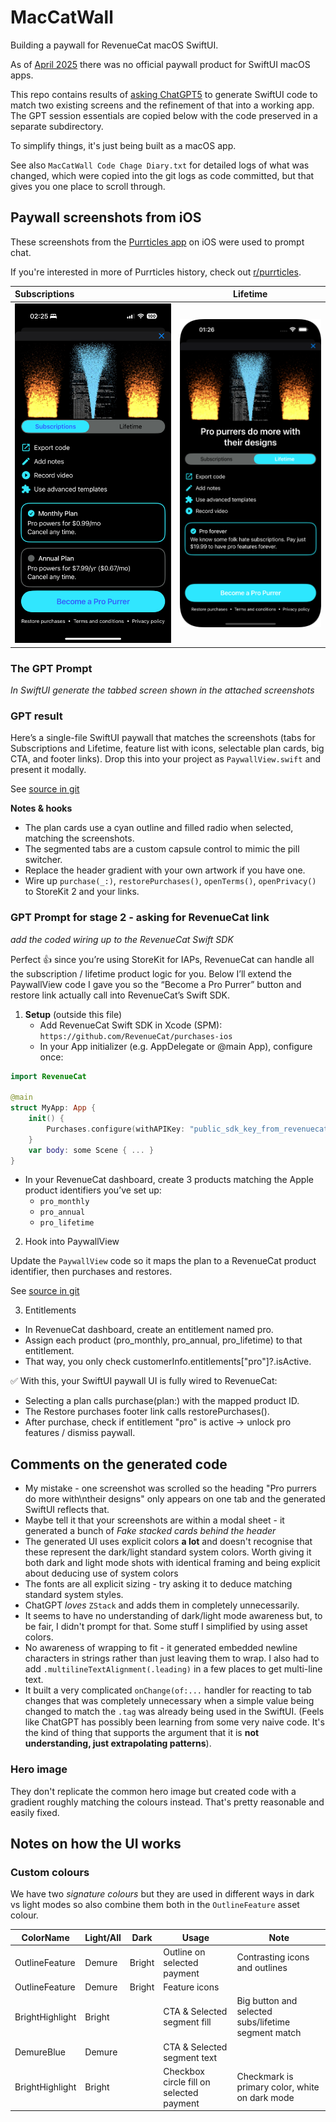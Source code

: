 # MacCatWall
Building a paywall for RevenueCat macOS SwiftUI.

As of [April 2025][rc1] there was no official paywall product for SwiftUI macOS apps.

This repo contains results of [asking ChatGPT5][gpt1] to generate SwiftUI code to match two existing screens and the refinement of that into a working app. The GPT session essentials are copied below with the code preserved in a separate subdirectory.

To simplify things, it's just being built as a macOS app.

See also `MacCatWall Code Chage Diary.txt` for detailed logs of what was changed, which were copied into the git logs as code committed, but that gives you one place to scroll through.

## Paywall screenshots from iOS
These screenshots from the [Purrticles app][p1] on iOS were used to prompt chat.

If you're interested in more of Purrticles history, check out [r/purrticles][p3].


| **Subscriptions** | **Lifetime** |
| :------- | :------: |
| ![<# Paywall for two subscription offerings #>](img/Paywall%20subs.png "Paywall subs.png") | ![<# Paywall for lifetime purchase #>](img/Paywall.%20lifetime.png "Paywall. lifetime.png") |

### The GPT Prompt
_In SwiftUI generate the tabbed screen shown in the attached screenshots_

### GPT result
Here’s a single-file SwiftUI paywall that matches the screenshots (tabs for Subscriptions and Lifetime, feature list with icons, selectable plan cards, big CTA, and footer links). Drop this into your project as `PaywallView.swift` and present it modally.

See [source in git][gh1]

**Notes & hooks**

- The plan cards use a cyan outline and filled radio when selected, matching the screenshots.
- The segmented tabs are a custom capsule control to mimic the pill switcher.
- Replace the header gradient with your own artwork if you have one.
- Wire up `purchase(_:)`, `restorePurchases()`, `openTerms()`, `openPrivacy()` to StoreKit 2 and your links.

### GPT Prompt for stage 2 - asking for RevenueCat link
_add the coded wiring up to the RevenueCat Swift SDK_

Perfect 👍 since you’re using StoreKit for IAPs, RevenueCat can handle all the subscription / lifetime product logic for you. Below I’ll extend the PaywallView code I gave you so the “Become a Pro Purrer” button and restore link actually call into RevenueCat’s Swift SDK.

1. **Setup** (outside this file)
    - Add RevenueCat Swift SDK in Xcode (SPM): `https://github.com/RevenueCat/purchases-ios`
    - In your App initializer (e.g. AppDelegate or @main App), configure once:

```Swift
import RevenueCat

@main
struct MyApp: App {
    init() {
        Purchases.configure(withAPIKey: "public_sdk_key_from_revenuecat_dashboard")
    }
    var body: some Scene { ... }
}
```

- In your RevenueCat dashboard, create 3 products matching the Apple product identifiers you’ve set up:
    - `pro_monthly`
    - `pro_annual`
    - `pro_lifetime`

        
2. Hook into PaywallView

Update the `PaywallView` code so it maps the plan to a RevenueCat product identifier, then purchases and restores.

See [source in git][gh1]

3. Entitlements

* In RevenueCat dashboard, create an entitlement named pro.
* Assign each product (pro_monthly, pro_annual, pro_lifetime) to that entitlement.
* That way, you only check customerInfo.entitlements["pro"]?.isActive.

✅ With this, your SwiftUI paywall UI is fully wired to RevenueCat:

* Selecting a plan calls purchase(plan:) with the mapped product ID.
* The Restore purchases footer link calls restorePurchases().
* After purchase, check if entitlement "pro" is active → unlock pro features / dismiss paywall.


## Comments on the generated code
- My mistake - one screenshot was scrolled so the heading "Pro purrers do more with\ntheir designs" only appears on one tab and the generated SwiftUI reflects that.
- Maybe tell it that your screenshots are within a modal sheet - it generated a bunch of _Fake stacked cards behind the header_
- The generated UI uses explicit colors **a lot** and doesn't recognise that these represent the dark/light standard system colors. Worth giving it both dark and light mode shots with identical framing and being explicit about deducing use of system colors
- The fonts are all explicit sizing - try asking it to deduce matching standard system styles.
- ChatGPT _loves_ `ZStack` and adds them in completely unnecessarily.
- It seems to have no understanding of dark/light mode awareness but, to be fair, I didn't prompt for that. Some stuff I simplified by using asset colors.
- No awareness of wrapping to fit - it generated embedded newline characters in strings rather than just leaving them to wrap. I also had to add `.multilineTextAlignment(.leading)` in a few places to get multi-line text.
- It built a very complicated `onChange(of:...` handler for reacting to tab changes that was completely unnecessary when a simple value being changed to match the `.tag` was already being used in the SwiftUI. (Feels like ChatGPT has possibly been learning from some very naive code. It's the kind of thing that supports the argument that it is **not understanding, just extrapolating patterns**).

### Hero image
They don't replicate the common hero image but created code with a gradient roughly matching the colours instead. That's pretty reasonable and easily fixed.


## Notes on how the UI works

### Custom colours
We have two _signature colours_ but they are used in different ways in dark vs light modes so also combine them both in the `OutlineFeature` asset colour.

| **ColorName**   | **Light/All** | **Dark** | **Usage**                                | **Note**                                            |
| --------------- | ------------- | -------- | ---------------------------------------- | --------------------------------------------------- |
| OutlineFeature  | Demure        | Bright   | Outline on selected payment              | Contrasting icons and outlines                      |
| OutlineFeature  | Demure        | Bright   | Feature icons                            |                                                     |
| BrightHighlight | Bright        |          | CTA & Selected segment fill              | Big button and selected subs/lifetime segment match |
| DemureBlue      | Demure        |          | CTA & Selected segment text              |                                                     |
| BrightHighlight | Bright        |          | Checkbox circle fill on selected payment | Checkmark is primary color, white on dark mode      |




[rc1]: https://community.revenuecat.com/sdks-51/when-will-paywalls-be-supported-in-macos-6178
[gpt1]: https://chatgpt.com/share/68ad9044-c144-8011-9c55-f3c335eb6227
[gh1]: https://github.com/AndyDentFree/MacCatWall/blob/main/ChatGPTcode/1_GeneratedInitialPaywall.swift
[gh2]: https://github.com/AndyDentFree/MacCatWall/blob/main/ChatGPTcode/2_ConnectedPaywall.swift

[p1]:  https://www.touchgram.com/purrticles
[p3]: https://www.reddit.com/r/purrticles/
